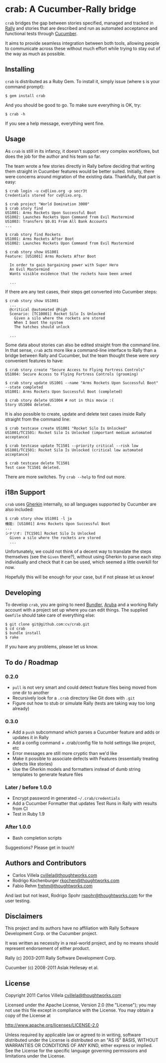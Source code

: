 crab: A Cucumber-Rally bridge
=============================

`crab` bridges the gap between stories specified, managed and tracked in
[Rally][1] and stories that are described and run as automated acceptance
and functional tests through [Cucumber][2].

It aims to provide seamless integration between both tools, allowing
people to communicate across these without much effort while trying to
stay out of the way as much as possible.

[1]: http://www.rallydev.com
[2]: http://cukes.info

Installing
----------

`crab` is distributed as a Ruby Gem. To install it, simply issue (where
`$` is your command prompt):

    $ gem install crab

And you should be good to go. To make sure everything is OK, try:

    $ crab -h

If you see a help message, everything went fine.

Usage
-----

As `crab` is still in its infancy, it doesn't support very complex
workflows, but does the job for the author and his team so far.

The team wrote a few stories directly in Rally before deciding that
writing them straight in Cucumber features would be better suited.
Initially, there were concerns around migration of the existing data.
Thankfully, that part is easy:

    $ crab login -u cv@lixo.org -p secr3t
    Credentials stored for cv@lixo.org.

    $ crab project "World Domination 3000"
    $ crab story find
    US1001: Arms Rockets Upon Successful Boot
    US1002: Launches Rockets Upon Command from Evil Mastermind
    US1003: Transfers $0.01 From All Bank Accounts
    ...

    $ crab story find Rockets
    US1001: Arms Rockets After Boot
    US1002: Launches Rockets Upon Command from Evil Mastermind

    $ crab story show US1001
    Feature: [US1001] Arms Rockets After Boot

      In order to gain bargaining power with Super Hero
      An Evil Mastermind
      Wants visible evidence that the rockets have been armed

      ...

If there are any test cases, their steps get converted into Cucumber
steps:

    $ crab story show US1001
      ...
      @critical @automated @high
      Scenario: [TC10001] Rocket Silo Is Unlocked
        Given a silo where the rockets are stored
        When I boot the system
        The hatches should unlock

      ...

Some data about stories can also be edited straight from the command line.
In that sense, `crab` acts more like a command-line interface to Rally than a
bridge between Rally and Cucumber, but the team thought these were *very*
convenient features to have:

    $ crab story create "Secure Access to Flying Fortress Controls"
    US1004: Secure Access to Flying Fortress Controls (grooming)

    $ crab story update US1001 --name "Arms Rockets Upon Successful Boot" --state completed
    US1001: Arms Rockets Upon Successful Boot (completed)

    $ crab story delete US1004 # not in this movie :(
    Story US1004 deleted.

It is also possible to create, update and delete test cases inside Rally straight
from the command line:

    $ crab testcase create US1001 "Rocket Silo Is Unlocked"
    US1001/TC1501: Rocket Silo Is Unlocked (important medium automated acceptance)

    $ crab testcase update TC1501 --priority critical --risk low
    US1001/TC1501: Rocket Silo Is Unlocked (critical low automated acceptance)

    $ crab testcase delete TC1501
    Test case TC1501 deleted.

There are more switches. Try `crab --help` to find out more.

i18n Support
------------

`crab` uses [Gherkin][3] internally, so all languages supported by Cucumber are also
included:

    $ crab story show US1001 -l ja
    機能: [US1001] Arms Rockets Upon Successful Boot
    ...
    シナリオ: [TC1501] Rocket Silo Is Unlocked
      Given a silo where the rockets are stored
      ...

Unfortunately, we could not think of a decent way to translate the steps themselves
(see the `Given` there?), without using Gherkin to parse each step individually and
check that it can be used, which seemed a little overkill for now.

Hopefully this will be enough for your case, but if not please let us know!

[3]: https://github.com/cucumber/gherkin

Developing
----------

To develop `crab`, you are going to need [Bundler][4], [Aruba][5] and a
working Rally account with a project set up where you can edit things. The
supplied `Gemfile` should take care of everything else:

    $ git clone git@github.com:cv/crab.git
    $ cd crab
    $ bundle install
    $ rake

If you have any problems, please let us know.

[4]: http://gembundler.com
[5]: https://github.com/cucumber/aruba

To do / Roadmap
---------------

### 0.2.0

- `pull` is not very smart and could detect feature files being moved from one dir to another
- Recursively look for a `.crab` directory like Git does with `.git`
- Figure out how to stub or simulate Rally (tests are taking way too long already)

### 0.3.0

- Add a `push` subcommand which parses a Cucumber feature and adds or updates it in Rally
- Add a config command + .crab/config file to hold settings like project, etc
- Error messages are still more cryptic than we'd like
- Make it possible to associate defects with Features (essentially treating defects like stories)
- Use the Gherkin models and formatters instead of dumb string templates to generate feature files

### Later / before 1.0.0

- Encrypt password in generated `~/.crab/credentials`
- Add a Cucumber Formatter that updates Test Runs in Rally with results from CI
- Test in Ruby 1.9

### After 1.0.0

- Bash completion scripts

Suggestions? Please get in touch!

Authors and Contributors
------------------------

- Carlos Villela <cvillela@thoughtworks.com>
- Rodrigo Kochenburger <rkochen@thoughtworks.com>
- Fabio Rehm <frehm@thoughtworks.com>

And last but not least, Rodrigo Spohr <rspohr@thoughtworks.com> for the user testing.

Disclaimers
-----------

This project and its authors have no affiliation with Rally Software Development Corp. or the Cucumber project.

It was written as necessity in a real-world project, and by no means should represent endorsement of either product.

Rally (c) 2003-2011 Rally Software Development Corp.

Cucumber (c) 2008-2011 Aslak Hellesøy et al.

License
-------

Copyright 2011 Carlos Villela <cvillela@thoughtworks.com>

Licensed under the Apache License, Version 2.0 (the "License");
you may not use this file except in compliance with the License.
You may obtain a copy of the License at

http://www.apache.org/licenses/LICENSE-2.0

Unless required by applicable law or agreed to in writing, software
distributed under the License is distributed on an "AS IS" BASIS,
WITHOUT WARRANTIES OR CONDITIONS OF ANY KIND, either express
or implied.  See the License for the specific language governing
permissions and limitations under the License.
